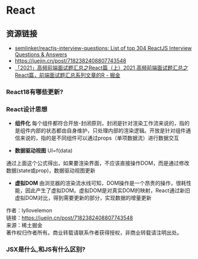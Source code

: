 # React

## 资源链接
* [semlinker/reactjs-interview-questions: List of top 304 ReactJS Interview Questions & Answers](https://github.com/semlinker/reactjs-interview-questions)
* https://juejin.cn/post/7182382408807743548
* [「2021」高频前端面试题汇总之React篇（上）2021 高频前端面试题汇总之React篇，前端面试题汇总系列文章的R - 掘金](https://juejin.cn/post/6941546135827775525)



### React18有哪些更新?



### React设计思想
- **组件化**
每个组件都符合开放-封闭原则，封闭是针对渲染工作流来说的，指的是组件内部的状态都由自身维护，只处理内部的渲染逻辑。开放是针对组件通信来说的，指的是不同组件可以通过props（单项数据流）进行数据交互

- **数据驱动视图**
UI=f(data)

通过上面这个公式得出，如果要渲染界面，不应该直接操作DOM，而是通过修改数据(state或prop)，数据驱动视图更新

- **虚拟DOM**
由浏览器的渲染流水线可知，DOM操作是一个昂贵的操作，很耗性能，因此产生了虚拟DOM。虚拟DOM是对真实DOM的映射，React通过新旧虚拟DOM对比，得到需要更新的部分，实现数据的增量更新

  

作者：lyllovelemon  
链接：https://juejin.cn/post/7182382408807743548  
来源：稀土掘金  
著作权归作者所有。商业转载请联系作者获得授权，非商业转载请注明出处。

### JSX是什么,和JS有什么区别?
